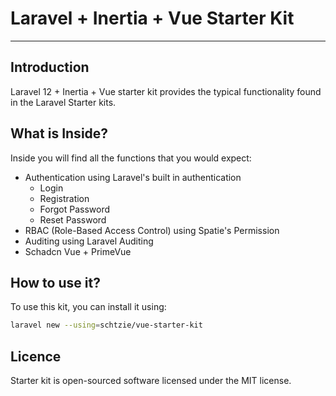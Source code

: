 # Laravel + Inertia + Vue Starter Kit

---

## Introduction

Laravel 12 + Inertia + Vue starter kit provides the typical functionality found in the Laravel Starter kits.

## What is Inside?

Inside you will find all the functions that you would expect:

- Authentication using Laravel's built in authentication
    - Login
    - Registration
    - Forgot Password
    - Reset Password
- RBAC (Role-Based Access Control) using Spatie's Permission
- Auditing using Laravel Auditing
- Schadcn Vue  + PrimeVue

## How to use it?

To use this kit, you can install it using:

```bash
laravel new --using=schtzie/vue-starter-kit
```

## Licence

Starter kit is open-sourced software licensed under the MIT license.
